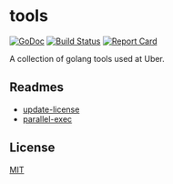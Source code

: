 # tools

[![GoDoc][doc-img]][doc]
[![Build Status][ci-img]][ci]
[![Report Card][report-card-img]][report-card]

A collection of golang tools used at Uber.

## Readmes

* [update-license](cmd/update-license/README.md)
* [parallel-exec](cmd/parallel-exec/README.md)

## License

[MIT](LICENSE)

[doc]: https://godoc.org/go.uber.org/tools
[doc-img]: https://godoc.org/go.uber.org/tools?status.svg
[ci]: https://travis-ci.org/uber-go/tools
[ci-img]: https://travis-ci.org/uber-go/tools.svg?branch=master
[report-card]: https://goreportcard.com/report/go.uber.org/tools
[report-card-img]: https://goreportcard.com/badge/go.uber.org/tools
